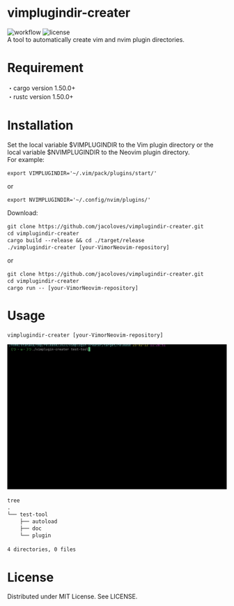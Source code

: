 # vimplugindir-creater
![workflow](https://github.com/jacoloves/vimplugindir-creater/actions/workflows/rust.yml/badge.svg) ![license](https://img.shields.io/github/license/jacoloves/vimplugindir-creater)   
A tool to automatically create vim and nvim plugin directories.

# Requirement
・cargo version 1.50.0+   
・rustc version 1.50.0+

# Installation
Set the local variable $VIMPLUGINDIR to the Vim plugin directory or the local variable $NVIMPLUGINDIR to the Neovim plugin directory.   
For example:
```
export VIMPLUGINDIR='~/.vim/pack/plugins/start/'
```
or
```
export NVIMPLUGINDIR='~/.config/nvim/plugins/'
```

Download:
```
git clone https://github.com/jacoloves/vimplugindir-creater.git
cd vimplugindir-creater
cargo build --release && cd ./target/release
./vimplugindir-creater [your-VimorNeovim-repository]
```
or
```
git clone https://github.com/jacoloves/vimplugindir-creater.git
cd vimplugindir-creater
cargo run -- [your-VimorNeovim-repository]
```

# Usage
```
vimplugindir-creater [your-VimorNeovim-repository]
```
![Vimplugindir-creater](./giffile/vimplugin-creater.gif)

```
tree
.
└── test-tool
    ├── autoload
    ├── doc
    └── plugin

4 directories, 0 files
```
# License
Distributed under MIT License. See LICENSE.
